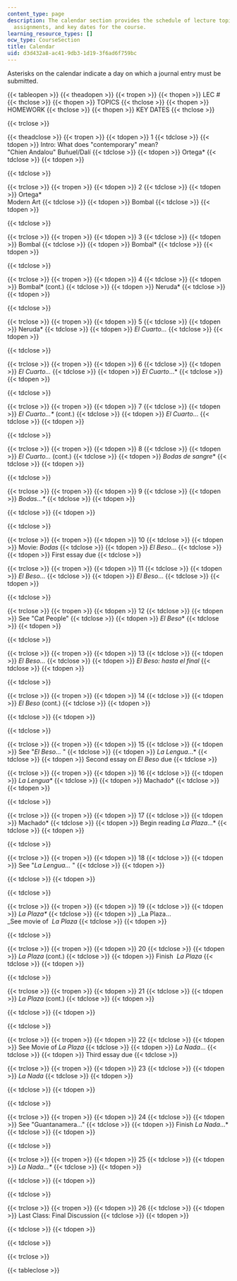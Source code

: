 ```yaml
---
content_type: page
description: The calendar section provides the schedule of lecture topics, homework
  assignments, and key dates for the course.
learning_resource_types: []
ocw_type: CourseSection
title: Calendar
uid: d3d432a8-ac41-9db3-1d19-3f6ad6f759bc
---
```


Asterisks on the calendar indicate a day on which a journal entry must be submitted.  

{{< tableopen >}}
{{< theadopen >}}
{{< tropen >}}
{{< thopen >}}
LEC #
{{< thclose >}}
{{< thopen >}}
TOPICS
{{< thclose >}}
{{< thopen >}}
HOMEWORK
{{< thclose >}}
{{< thopen >}}
KEY DATES
{{< thclose >}}

{{< trclose >}}

{{< theadclose >}}
{{< tropen >}}
{{< tdopen >}}
1
{{< tdclose >}}
{{< tdopen >}}
Intro: What does "contemporary" mean?  
"Chien Andalou" Buñuel/Dalí
{{< tdclose >}}
{{< tdopen >}}
Ortega\*
{{< tdclose >}}
{{< tdopen >}}

{{< tdclose >}}

{{< trclose >}}
{{< tropen >}}
{{< tdopen >}}
2
{{< tdclose >}}
{{< tdopen >}}
Ortega\*  
Modern Art
{{< tdclose >}}
{{< tdopen >}}
Bombal
{{< tdclose >}}
{{< tdopen >}}

{{< tdclose >}}

{{< trclose >}}
{{< tropen >}}
{{< tdopen >}}
3
{{< tdclose >}}
{{< tdopen >}}
Bombal
{{< tdclose >}}
{{< tdopen >}}
Bombal\*
{{< tdclose >}}
{{< tdopen >}}

{{< tdclose >}}

{{< trclose >}}
{{< tropen >}}
{{< tdopen >}}
4
{{< tdclose >}}
{{< tdopen >}}
Bombal\* (cont.)
{{< tdclose >}}
{{< tdopen >}}
Neruda\*
{{< tdclose >}}
{{< tdopen >}}

{{< tdclose >}}

{{< trclose >}}
{{< tropen >}}
{{< tdopen >}}
5
{{< tdclose >}}
{{< tdopen >}}
Neruda\*
{{< tdclose >}}
{{< tdopen >}}
_El Cuarto…_
{{< tdclose >}}
{{< tdopen >}}

{{< tdclose >}}

{{< trclose >}}
{{< tropen >}}
{{< tdopen >}}
6
{{< tdclose >}}
{{< tdopen >}}
_El Cuarto…_
{{< tdclose >}}
{{< tdopen >}}
_El Cuarto_…\*
{{< tdclose >}}
{{< tdopen >}}

{{< tdclose >}}

{{< trclose >}}
{{< tropen >}}
{{< tdopen >}}
7
{{< tdclose >}}
{{< tdopen >}}
_El Cuarto…\*_ (cont.)
{{< tdclose >}}
{{< tdopen >}}
_El Cuarto_…
{{< tdclose >}}
{{< tdopen >}}

{{< tdclose >}}

{{< trclose >}}
{{< tropen >}}
{{< tdopen >}}
8
{{< tdclose >}}
{{< tdopen >}}
_El Cuarto…_ (cont.)
{{< tdclose >}}
{{< tdopen >}}
_Bodas de sangre_\*
{{< tdclose >}}
{{< tdopen >}}

{{< tdclose >}}

{{< trclose >}}
{{< tropen >}}
{{< tdopen >}}
9
{{< tdclose >}}
{{< tdopen >}}
_Bodas…\*_
{{< tdclose >}}
{{< tdopen >}}

{{< tdclose >}}
{{< tdopen >}}

{{< tdclose >}}

{{< trclose >}}
{{< tropen >}}
{{< tdopen >}}
10
{{< tdclose >}}
{{< tdopen >}}
Movie: _Bodas_
{{< tdclose >}}
{{< tdopen >}}
_El Beso_…
{{< tdclose >}}
{{< tdopen >}}
First essay due
{{< tdclose >}}

{{< trclose >}}
{{< tropen >}}
{{< tdopen >}}
11
{{< tdclose >}}
{{< tdopen >}}
_El Beso…_
{{< tdclose >}}
{{< tdopen >}}
_El Beso_…
{{< tdclose >}}
{{< tdopen >}}

{{< tdclose >}}

{{< trclose >}}
{{< tropen >}}
{{< tdopen >}}
12
{{< tdclose >}}
{{< tdopen >}}
See "Cat People"
{{< tdclose >}}
{{< tdopen >}}
_El Beso_\*
{{< tdclose >}}
{{< tdopen >}}

{{< tdclose >}}

{{< trclose >}}
{{< tropen >}}
{{< tdopen >}}
13
{{< tdclose >}}
{{< tdopen >}}
_El Beso…_
{{< tdclose >}}
{{< tdopen >}}
_El Beso: hasta el_ _final_
{{< tdclose >}}
{{< tdopen >}}

{{< tdclose >}}

{{< trclose >}}
{{< tropen >}}
{{< tdopen >}}
14
{{< tdclose >}}
{{< tdopen >}}
_El Beso_ (cont.)
{{< tdclose >}}
{{< tdopen >}}

{{< tdclose >}}
{{< tdopen >}}

{{< tdclose >}}

{{< trclose >}}
{{< tropen >}}
{{< tdopen >}}
15
{{< tdclose >}}
{{< tdopen >}}
See "_El Beso…_ "
{{< tdclose >}}
{{< tdopen >}}
_La Lengua_…\*
{{< tdclose >}}
{{< tdopen >}}
Second essay on _El Beso_ due
{{< tdclose >}}

{{< trclose >}}
{{< tropen >}}
{{< tdopen >}}
16
{{< tdclose >}}
{{< tdopen >}}
_La Lengua\*_
{{< tdclose >}}
{{< tdopen >}}
Machado\*
{{< tdclose >}}
{{< tdopen >}}

{{< tdclose >}}

{{< trclose >}}
{{< tropen >}}
{{< tdopen >}}
17
{{< tdclose >}}
{{< tdopen >}}
Machado\*
{{< tdclose >}}
{{< tdopen >}}
Begin reading _La_ _Plaza_…\*
{{< tdclose >}}
{{< tdopen >}}

{{< tdclose >}}

{{< trclose >}}
{{< tropen >}}
{{< tdopen >}}
18
{{< tdclose >}}
{{< tdopen >}}
See "_La Lengua…_ "
{{< tdclose >}}
{{< tdopen >}}

{{< tdclose >}}
{{< tdopen >}}

{{< tdclose >}}

{{< trclose >}}
{{< tropen >}}
{{< tdopen >}}
19
{{< tdclose >}}
{{< tdopen >}}
_La Plaza\*_
{{< tdclose >}}
{{< tdopen >}}
_La Plaza…  
_See movie of  _La_ _Plaza_
{{< tdclose >}}
{{< tdopen >}}

{{< tdclose >}}

{{< trclose >}}
{{< tropen >}}
{{< tdopen >}}
20
{{< tdclose >}}
{{< tdopen >}}
_La Plaza_ (cont.)
{{< tdclose >}}
{{< tdopen >}}
Finish  _La Plaza_
{{< tdclose >}}
{{< tdopen >}}

{{< tdclose >}}

{{< trclose >}}
{{< tropen >}}
{{< tdopen >}}
21
{{< tdclose >}}
{{< tdopen >}}
_La Plaza_ (cont.)
{{< tdclose >}}
{{< tdopen >}}

{{< tdclose >}}
{{< tdopen >}}

{{< tdclose >}}

{{< trclose >}}
{{< tropen >}}
{{< tdopen >}}
22
{{< tdclose >}}
{{< tdopen >}}
See Movie of _La Plaza_
{{< tdclose >}}
{{< tdopen >}}
_La Nada_…
{{< tdclose >}}
{{< tdopen >}}
Third essay due
{{< tdclose >}}

{{< trclose >}}
{{< tropen >}}
{{< tdopen >}}
23
{{< tdclose >}}
{{< tdopen >}}
_La Nada_
{{< tdclose >}}
{{< tdopen >}}

{{< tdclose >}}
{{< tdopen >}}

{{< tdclose >}}

{{< trclose >}}
{{< tropen >}}
{{< tdopen >}}
24
{{< tdclose >}}
{{< tdopen >}}
See "Guantanamera…"
{{< tdclose >}}
{{< tdopen >}}
Finish _La Nada_…\*
{{< tdclose >}}
{{< tdopen >}}

{{< tdclose >}}

{{< trclose >}}
{{< tropen >}}
{{< tdopen >}}
25
{{< tdclose >}}
{{< tdopen >}}
_La Nada…\*_
{{< tdclose >}}
{{< tdopen >}}

{{< tdclose >}}
{{< tdopen >}}

{{< tdclose >}}

{{< trclose >}}
{{< tropen >}}
{{< tdopen >}}
26
{{< tdclose >}}
{{< tdopen >}}
Last Class: Final Discussion
{{< tdclose >}}
{{< tdopen >}}

{{< tdclose >}}
{{< tdopen >}}

{{< tdclose >}}

{{< trclose >}}

{{< tableclose >}}